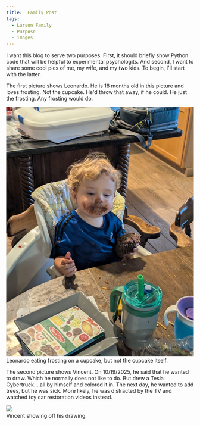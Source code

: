 ```yaml
---
title:  Family Post
tags:
  - Larson Family
  - Purpose
  - images
---
```


I want this blog to serve two purposes.  First, it should briefly show Python code that will be helpful to experimental psychologits.  And second, I want to share some cool pics of me, my wife, and my two kids.  To begin, I'll start with the latter.   

<!--more-->

The first picture shows Leonardo.  He is 18 months old in this picture and loves frosting.  Not the cupcake.  He'd throw that away, if he could.  He just the frosting.  Any frosting would do. 

<div class="card mb-3">
    <img class="card-img-top" src="theme/img/Leo-with-frosting.jpg"/>
    <div class="card-body bg-light">
        <div class="card-text">
            Leonardo eating frosting on a cupcake, but not the cupcake itself.
        </div>
    </div>
</div>

The second picture shows Vincent.  On 10/19/2025, he said that he wanted to draw.  Which he normally does not like to do.  But drew a Tesla Cybertruck....all by himself and colored it in.  The next day, he wanted to add trees, but he was sick.  More likely, he was distracted by the TV and watched toy car restoration videos instead. 

<div class="card mb-3">
    <img class="card-img-top" src="theme/img/Vincents-drawing"/>
    <div class="card-body bg-light">
        <div class="card-text">
            Vincent showing off his drawing.
        </div>
    </div>
</div>

